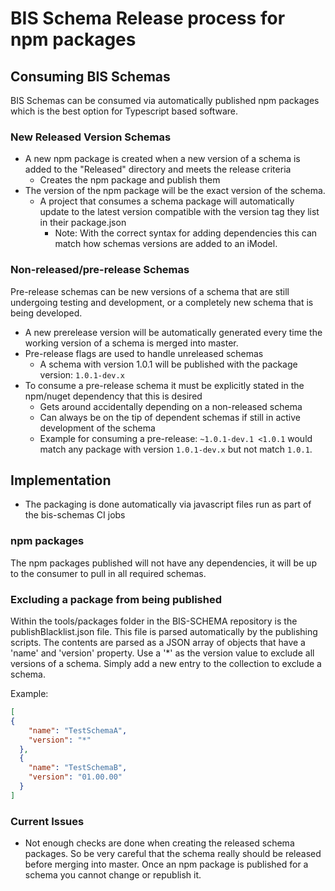# BIS Schema Release process for npm packages

## Consuming BIS Schemas

BIS Schemas can be consumed via automatically published npm packages which is the best option for Typescript based software.

### New Released Version Schemas

- A new npm package is created when a new version of a schema is added to the "Released" directory and meets the release criteria
  - Creates the npm package and publish them
- The version of the npm package will be the exact version of the schema.
  - A project that consumes a schema package will automatically update to the latest version compatible with the version tag they list in their package.json
    - Note: With the correct syntax for adding dependencies this can match how schemas versions are added to an iModel.

### Non-released/pre-release Schemas

Pre-release schemas can be new versions of a schema that are still undergoing testing and development, or a completely new schema that is being developed.

- A new prerelease version will be automatically generated every time the working version of a schema is merged into master.
- Pre-release flags are used to handle unreleased schemas
  - A schema with version 1.0.1 will be published with the package version: `1.0.1-dev.x`
- To consume a pre-release schema it must be explicitly stated in the npm/nuget dependency that this is desired
  - Gets around accidentally depending on a non-released schema
  - Can always be on the tip of dependent schemas if still in active development of the schema
  - Example for consuming a pre-release: `~1.0.1-dev.1 <1.0.1` would match any package with version `1.0.1-dev.x` but not match `1.0.1`.

## Implementation

- The packaging is done automatically via javascript files run as part of the bis-schemas CI jobs

### npm packages

The npm packages published will not have any dependencies, it will be up to the consumer to pull in all required schemas.

### Excluding a package from being published

Within the tools/packages folder in the BIS-SCHEMA repository is the publishBlacklist.json file. This file is parsed automatically by the publishing scripts. The contents are parsed as a JSON array of objects that have a 'name' and 'version' property. Use a '*' as the version value to exclude all versions of a schema. Simply add a new entry to the collection to exclude a schema.

Example:

```json
[
{
    "name": "TestSchemaA",
    "version": "*"
  },
  {
    "name": "TestSchemaB",
    "version": "01.00.00"
  }
]
```

### Current Issues

- Not enough checks are done when creating the released schema packages.  So be very careful that the schema really should be released before merging into master.  Once an npm package is published for a schema you cannot change or republish it.
